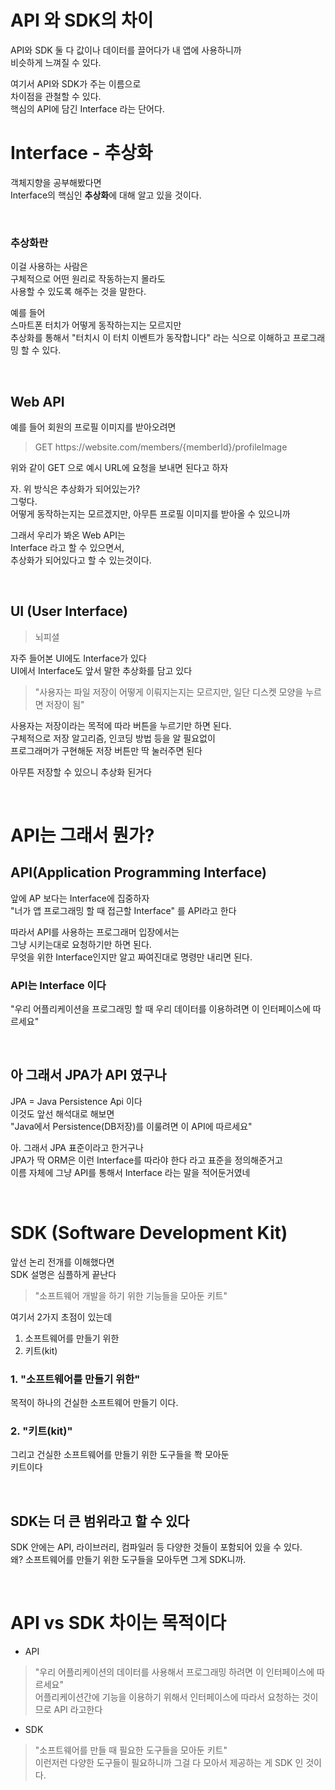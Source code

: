 # API 와 SDK의 차이  
API와 SDK 둘 다 값이나 데이터를 끌어다가 내 앱에 사용하니까   
비슷하게 느껴질 수 있다.  
  
여기서 API와 SDK가 주는 이름으로  
차이점을 관철할 수 있다.    
핵심의 API에 담긴 Interface 라는 단어다.  
  
# Interface - 추상화
객체지향을 공부해봤다면  
Interface의 핵심인 **추상화**에 대해 알고 있을 것이다.  
  
<br>
  
### 추상화란  
이걸 사용하는 사람은  
구체적으로 어떤 원리로 작동하는지 몰라도  
사용할 수 있도록 해주는 것을 말한다.  
   
예를 들어  
스마트폰 터치가 어떻게 동작하는지는 모르지만  
추상화를 통해서 "터치시 이 터치 이벤트가 동작합니다" 라는 식으로 이해하고 프로그래밍 할 수 있다.  
    
<br>  

## Web API  
예를 들어 회원의 프로필 이미지를 받아오려면    

> GET https://<span></span>website.com/members/{memberId}/profileImage 

위와 같이 GET 으로 예시 URL에 요청을 보내면 된다고 하자  
  
자. 위 방식은 추상화가 되어있는가?  
그렇다.  
어떻게 동작하는지는 모르겠지만, 아무튼 프로필 이미지를 받아올 수 있으니까  
  
그래서 우리가 봐온 Web API는  
Interface 라고 할 수 있으면서,   
추상화가 되어있다고 할 수 있는것이다.  
  
<br>  
  
## UI (User Interface)  
> 뇌피셜   
  
자주 들어본 UI에도 Interface가 있다  
UI에서 Interface도 앞서 말한 추상화를 담고 있다    
  
> "사용자는 파일 저장이 어떻게 이뤄지는지는 모르지만, 일단 디스켓 모양을 누르면 저장이 됨"  
  
사용자는 저장이라는 목적에 따라 버튼을 누르기만 하면 된다.  
구체적으로 저장 알고리즘, 인코딩 방법 등을 알 필요없이  
프로그래머가 구현해둔 저장 버튼만 딱 눌러주면 된다  
  
아무튼 저장할 수 있으니 추상화 된거다  
  
<br>  
  
# API는 그래서 뭔가?  
  
## API(Application Programming Interface)  
앞에 AP 보다는 Interface에 집중하자  
"너가 앱 프로그래밍 할 때 접근할 Interface" 를 API라고 한다  
  
따라서 API를 사용하는 프로그래머 입장에서는  
그냥 시키는대로 요청하기만 하면 된다.  
무엇을 위한 Interface인지만 알고 짜여진대로 명령만 내리면 된다.  
  
### API는 Interface 이다  
"우리 어플리케이션을 프로그래밍 할 때 우리 데이터를 이용하려면 이 인터페이스에 따르세요"  
  
<br>

## 아 그래서 JPA가 API 였구나  
JPA = Java Persistence Api 이다  
이것도 앞선 해석대로 해보면  
"Java에서 Persistence(DB저장)를 이룰려면 이 API에 따르세요"   
  
아. 그래서 JPA 표준이라고 한거구나  
JPA가 딱 ORM은 이런 Interface를 따라야 한다 라고 표준을 정의해준거고  
이름 자체에 그냥 API를 통해서 Interface 라는 말을 적어둔거였네  
  
<br>
  
# SDK (Software Development Kit)  
앞선 논리 전개를 이해했다면  
SDK 설명은 심플하게 끝난다  
  
> "소프트웨어 개발을 하기 위한 기능들을 모아둔 키트"  
  
여기서 2가지 초점이 있는데  
1. 소프트웨어를 만들기 위한     
2. 키트(kit)   
    
### 1. "소프트웨어를 만들기 위한"    
    
목적이 하나의 건실한 소프트웨어 만들기 이다.  
  
### 2. "키트(kit)"
그리고 건실한 소프트웨어를 만들기 위한 도구들을 쫙 모아둔   
키트이다    
  
<br>  
  
## SDK는 더 큰 범위라고 할 수 있다  
SDK 안에는  API, 라이브러리, 컴파일러 등 다양한 것들이 포함되어 있을 수 있다.  
왜? 소프트웨어를 만들기 위한 도구들을 모아두면 그게 SDK니까.  
  
<br>  
  
# API vs SDK 차이는 목적이다  
- API   
> "우리 어플리케이션의 데이터를 사용해서 프로그래밍 하려면 이 인터페이스에 따르세요"    
어플리케이션간에 기능을 이용하기 위해서 인터페이스에 따라서 요청하는 것이므로 API 라고한다   
  
- SDK  
> "소프트웨어를 만들 때 필요한 도구들을 모아둔 키트"  
이런저런 다양한 도구들이 필요하니까 그걸 다 모아서 제공하는 게 SDK 인 것이다.  
  
  
